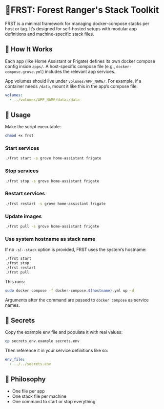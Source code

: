 # 🌲FRST: Forest Ranger's Stack Toolkit

FRST is a minimal framework for managing docker-compose stacks per host or tag.
It’s designed for self-hosted setups with modular app definitions and
machine-specific stack files.

## 🔧 How It Works

Each app (like Home Assistant or Frigate) defines its own docker compose config
inside `apps/`. A host-specific compose file (e.g., `docker-compose.grove.yml`)
includes the relevant app services.

App volumes should live under `volumes/APP_NAME/`. For example, if a container
needs `/data`, mount it like this in the app’s compose file:

```yaml
volumes:
  - ../volumes/APP_NAME/data:/data
```

## 🚀 Usage

Make the script executable:

```sh
chmod +x frst
```

### Start services

```sh
./frst start -s grove home-assistant frigate
```

### Stop services

```sh
./frst stop -s grove home-assistant frigate
```

### Restart services

```sh
./frst restart -s grove home-assistant frigate
```

### Update images

```sh
./frst pull -s grove home-assistant frigate
```

### Use system hostname as stack name

If no `-s`/`--stack` option is provided, FRST uses the system’s hostname:

```sh
./frst start
./frst stop
./frst restart
./frst pull
```

This runs:

```sh
sudo docker compose -f docker-compose.$(hostname).yml up -d
```

Arguments after the command are passed to `docker compose` as service names.

## 🔐 Secrets

Copy the example env file and populate it with real values:

```sh
cp secrets.env.example secrets.env
```

Then reference it in your service definitions like so:

```yaml
env_file:
  - ../../secrets.env
```

## 🧠 Philosophy

- One file per app
- One stack file per machine
- One command to start or stop everything

